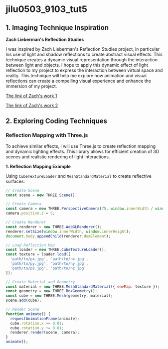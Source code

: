 # jilu0503_9103_tut5

## 1. Imaging Technique Inspiration

**Zach Lieberman's Reflection Studies**

I was inspired by Zach Lieberman's Reflection Studies project, in particular his use of light and shadow reflections to create abstract visual effects. This technique creates a dynamic visual representation through the interaction between light and objects. I hope to apply this dynamic effect of light reflection to my project to express the interaction between virtual space and reality. This technique will help me explore how animation and visual reflections can create a compelling visual experience and enhance the immersion of my project.

[The link of Zach's work 1](https://www.instagram.com/reel/C_6cFIzJtPh/)

[The link of Zach's work 2](https://www.instagram.com/reel/C_749dkp6_I/)


## 2. Exploring Coding Techniques

### Reflection Mapping with Three.js

To achieve similar effects, I will use Three.js to create reflection mapping and dynamic lighting effects. This library allows for efficient creation of 3D scenes and realistic rendering of light interactions.

**1. Reflection Mapping Example**

Using `CubeTextureLoader` and `MeshStandardMaterial` to create reflective surfaces:

```javascript
// Create Scene
const scene = new THREE.Scene();

// Create Camera
const camera = new THREE.PerspectiveCamera(75, window.innerWidth / window.innerHeight, 0.1, 1000);
camera.position.z = 5;

// Create Renderer
const renderer = new THREE.WebGLRenderer();
renderer.setSize(window.innerWidth, window.innerHeight);
document.body.appendChild(renderer.domElement);

// Load Reflection Map
const loader = new THREE.CubeTextureLoader();
const texture = loader.load([
  'path/to/px.jpg', 'path/to/nx.jpg',
  'path/to/py.jpg', 'path/to/ny.jpg',
  'path/to/pz.jpg', 'path/to/nz.jpg'
]);

// Create Material and Geometry
const material = new THREE.MeshStandardMaterial({ envMap: texture });
const geometry = new THREE.BoxGeometry();
const cube = new THREE.Mesh(geometry, material);
scene.add(cube);

// Render Scene
function animate() {
  requestAnimationFrame(animate);
  cube.rotation.x += 0.01;
  cube.rotation.y += 0.01;
  renderer.render(scene, camera);
}
animate();
